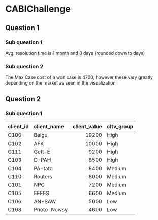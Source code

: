 # CABIChallenge


 ## Question 1

 ### Sub question 1
 Avg. resolution time is 1 month and 8 days (rounded down to days)

 ### Sub question 2
 The Max Case cost of a won case is 4700, however these vary greatly depending on the market as seen in the visualization

 ## Question 2

 ### Sub question 1
 | client_id   | client_name   |   client_value | cltv_group   |
|:------------|:--------------|---------------:|:-------------|
| C100        | Belgu         |          19200 | High         |
| C102        | AFK           |          10000 | High         |
| C111        | Gett-E        |           9200 | High         |
| C103        | D-PAH         |           8500 | High         |
| C104        | PA-tato       |           8400 | Medium       |
| C110        | Routers       |           8000 | Medium       |
| C101        | NPC           |           7200 | Medium       |
| C105        | EFFES         |           6600 | Medium       |
| C106        | AN-SAW        |           5000 | Low          |
| C108        | Photo-Newsy   |           4600 | Low          |

 
